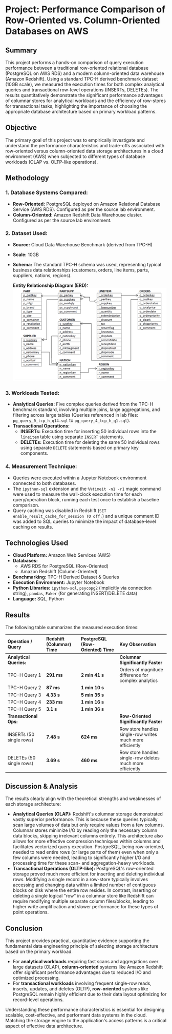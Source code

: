 # Project: Performance Comparison of Row-Oriented vs. Column-Oriented Databases on AWS

## Summary

This project performs a hands-on comparison of query execution performance between a traditional row-oriented relational database (PostgreSQL on AWS RDS) and a modern column-oriented data warehouse (Amazon Redshift). Using a standard TPC-H derived benchmark dataset (10GB scale), we measured the execution times for both complex analytical queries and transactional row-level operations (INSERTs, DELETEs). The results quantitatively demonstrate the significant performance advantages of columnar stores for analytical workloads and the efficiency of row-stores for transactional tasks, highlighting the importance of choosing the appropriate database architecture based on primary workload patterns.

## Objective

The primary goal of this project was to empirically investigate and understand the performance characteristics and trade-offs associated with row-oriented versus column-oriented data storage architectures in a cloud environment (AWS) when subjected to different types of database workloads (OLAP vs. OLTP-like operations).

## Methodology

### 1. Database Systems Compared:

* **Row-Oriented:** PostgreSQL deployed on Amazon Relational Database Service (AWS RDS). Configured as per the source lab environment.
* **Column-Oriented:** Amazon Redshift Data Warehouse cluster. Configured as per the source lab environment.

### 2. Dataset Used:

* **Source:** Cloud Data Warehouse Benchmark (derived from TPC-H)
* **Scale:** 10GB
* **Schema:** The standard TPC-H schema was used, representing typical business data relationships (customers, orders, line items, parts, suppliers, nations, regions).

    **Entity Relationship Diagram (ERD):**
    ![TPC-H Derived ERD](images/erd.png)
    

### 3. Workloads Tested:

* **Analytical Queries:** Five complex queries derived from the TPC-H benchmark standard, involving multiple joins, large aggregations, and filtering across large tables (Queries referenced in lab files: `pg_query_0_tcp_h_q14.sql` to `pg_query_4_tcp_h_q1.sql`).
* **Transactional Operations:**
    * **INSERTs:** Execution time for inserting 50 individual rows into the `lineitem` table using separate `INSERT` statements.
    * **DELETEs:** Execution time for deleting the same 50 individual rows using separate `DELETE` statements based on primary key components.

### 4. Measurement Technique:

* Queries were executed within a Jupyter Notebook environment connected to both databases.
* The `ipython-sql` extension and the `%%timeit -n1 -r1` magic command were used to measure the wall-clock execution time for each query/operation block, running each test once to establish a baseline comparison.
* Query caching was disabled in Redshift (`SET enable_result_cache_for_session TO off;`) and a unique comment ID was added to SQL queries to minimize the impact of database-level caching on results.

## Technologies Used

* **Cloud Platform:** Amazon Web Services (AWS)
* **Databases:**
    * AWS RDS for PostgreSQL (Row-Oriented)
    * Amazon Redshift (Column-Oriented)
* **Benchmarking:** TPC-H Derived Dataset & Queries
* **Execution Environment:** Jupyter Notebook
* **Python Libraries:** `ipython-sql`, `psycopg2` (implicitly via connection string), `pandas`, `Faker` (for generating INSERT/DELETE data)
* **Language:** SQL, Python

## Results

The following table summarizes the measured execution times:

| Operation / Query         | Redshift (Columnar) Time | PostgreSQL (Row-Oriented) Time | Key Observation                                                     |
| :------------------------ | :----------------------- | :----------------------------- | :------------------------------------------------------------------ |
| **Analytical Queries:** |                          |                                | **Columnar Significantly Faster** |
| TPC-H Query 1             | **291 ms** | **2 min 41 s** | Orders of magnitude difference for complex analytics                |
| TPC-H Query 2             | **87 ms** | **1 min 10 s** |                                                                     |
| TPC-H Query 3             | **4.33 s** | **5 min 35 s** |                                                                     |
| TPC-H Query 4             | **233 ms** | **1 min 16 s** |                                                                     |
| TPC-H Query 5             | **3.1 s** | **1 min 36 s** |                                                                     |
| **Transactional Ops:** |                          |                                | **Row-Oriented Significantly Faster** |
| INSERTs (50 single rows)  | **7.48 s** | **624 ms** | Row store handles single-row writes much more efficiently           |
| DELETEs (50 single rows)  | **3.69 s** | **460 ms** | Row store handles single-row deletes much more efficiently          |

## Discussion & Analysis

The results clearly align with the theoretical strengths and weaknesses of each storage architecture:

* **Analytical Queries (OLAP):** Redshift's columnar storage demonstrated vastly superior performance. This is because these queries typically scan large volumes of data but only require values from a few columns. Columnar stores minimize I/O by reading only the necessary column data blocks, skipping irrelevant columns entirely. This architecture also allows for more effective compression techniques within columns and facilitates vectorized query execution. PostgreSQL, being row-oriented, needed to read entire rows (or large parts of them) even when only a few columns were needed, leading to significantly higher I/O and processing time for these scan- and aggregation-heavy workloads.
* **Transactional Operations (OLTP-like):** PostgreSQL's row-oriented storage proved much more efficient for inserting and deleting individual rows. Modifying a single record in a row-store typically involves accessing and changing data within a limited number of contiguous blocks on disk where the entire row resides. In contrast, inserting or deleting a single logical "row" in a columnar store like Redshift can require modifying multiple separate column files/blocks, leading to higher write amplification and slower performance for these types of point operations.

## Conclusion

This project provides practical, quantitative evidence supporting the fundamental data engineering principle of selecting storage architecture based on the primary workload.
* For **analytical workloads** requiring fast scans and aggregations over large datasets (OLAP), **column-oriented** systems like Amazon Redshift offer significant performance advantages due to reduced I/O and optimized processing.
* For **transactional workloads** involving frequent single-row reads, inserts, updates, and deletes (OLTP), **row-oriented** systems like PostgreSQL remain highly efficient due to their data layout optimizing for record-level operations.

Understanding these performance characteristics is essential for designing scalable, cost-effective, and performant data systems in the cloud. Matching the storage engine to the application's access patterns is a critical aspect of effective data architecture.
